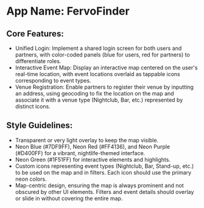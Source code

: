 # **App Name**: FervoFinder

## Core Features:

- Unified Login: Implement a shared login screen for both users and partners, with color-coded panels (blue for users, red for partners) to differentiate roles.
- Interactive Event Map: Display an interactive map centered on the user's real-time location, with event locations overlaid as tappable icons corresponding to event types.
- Venue Registration: Enable partners to register their venue by inputting an address, using geocoding to fix the location on the map and associate it with a venue type (Nightclub, Bar, etc.) represented by distinct icons.

## Style Guidelines:

- Transparent or very light overlay to keep the map visible.
- Neon Blue (#7DF9FF), Neon Red (#FF4136), and Neon Purple (#D400FF) for a vibrant, nightlife-themed interface.
- Neon Green (#1F51FF) for interactive elements and highlights.
- Custom icons representing event types (Nightclub, Bar, Stand-up, etc.) to be used on the map and in filters. Each icon should use the primary neon colors.
- Map-centric design, ensuring the map is always prominent and not obscured by other UI elements. Filters and event details should overlay or slide in without covering the entire map.